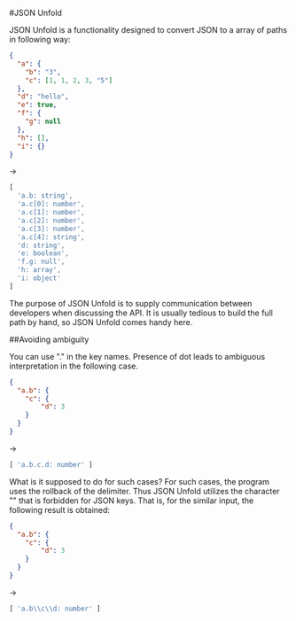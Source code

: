 #JSON Unfold

JSON Unfold is a functionality designed to convert JSON to a array of paths in following way:

```json
{
  "a": {
    "b": "3",
    "c": [1, 1, 2, 3, "5"]
  },
  "d": "hello",
  "e": true,
  "f": {
    "g": null
  },
  "h": [],
  "i": {}
}
```
→
```javascript
[
  'a.b: string',
  'a.c[0]: number',
  'a.c[1]: number',
  'a.c[2]: number',
  'a.c[3]: number',
  'a.c[4]: string',
  'd: string',
  'e: boolean',
  'f.g: null',
  'h: array',
  'i: object'
]
```

The purpose of JSON Unfold is to supply communication between developers when discussing the API. It is usually tedious to build the full path by hand, so JSON Unfold comes handy here.

##Avoiding ambiguity

You can use "." in the key names. Presence of dot leads to ambiguous interpretation in the following case.

```json
{
  "a.b": {
    "c": {
        "d": 3
    }
  }
}
```
→
```javascript
[ 'a.b.c.d: number' ]
```

What is it supposed to do for such cases? For such cases, the program uses the rollback of the delimiter. Thus JSON Unfold utilizes the character "\" that is forbidden for JSON keys. That is, for the similar input, the following result is obtained:

```json
{
  "a.b": {
    "c": {
        "d": 3
    }
  }
}
```
→
```javascript
[ 'a.b\\c\\d: number' ]
```
